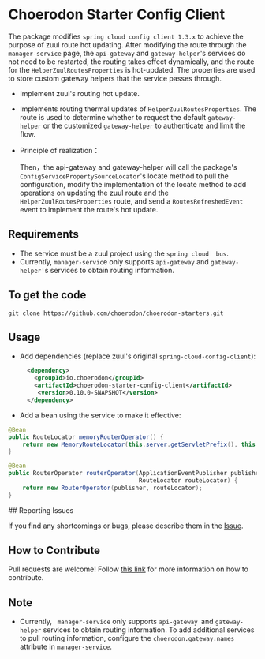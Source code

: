 # Choerodon Starter Config Client
The package modifies ``spring cloud config client 1.3.x`` to achieve the purpose of zuul route hot updating. After modifying the route through the ``manager-service`` page, the ``api-gateway`` and ``gateway-helper``'s services do not need to be restarted, the routing takes effect dynamically, and the route for the ``HelperZuulRoutesProperties`` is hot-updated. The properties are used to store custom gateway helpers that the service passes through. 

- Implement zuul's routing hot update.
- Implements routing thermal updates of ``HelperZuulRoutesProperties``. The route is used to determine whether to request the default ``gateway-helper`` or the customized ``gateway-helper`` to authenticate and limit the flow.

- Principle of realization：

  Then，the api-gateway and gateway-helper will call the package's ``ConfigServicePropertySourceLocator``'s locate method to pull the configuration, modify the implementation of the locate method to add operations on updating the zuul route and the ``HelperZuulRoutesProperties`` route, and send a ``RoutesRefreshedEvent`` event to implement the route's hot update.
  

## Requirements
- The service must be a zuul project using the ``spring cloud  bus``.
- Currently, ``manager-servic``e only supports ``api-gateway`` and ``gateway-helper'``s services to obtain routing information.

## To get the code

```
git clone https://github.com/choerodon/choerodon-starters.git
```

## Usage
- Add dependencies (replace zuul's original ``spring-cloud-config-client``):

  ```xml
    <dependency>
      <groupId>io.choerodon</groupId>
      <artifactId>choerodon-starter-config-client</artifactId>
       <version>0.10.0-SNAPSHOT</version>
    </dependency>
  ```
- Add a bean using the service to make it effective:
   
 ```java
 @Bean
 public RouteLocator memoryRouterOperator() {
     return new MemoryRouteLocator(this.server.getServletPrefix(), this.zuulProperties);
 }

 @Bean
 public RouterOperator routerOperator(ApplicationEventPublisher publisher,
                                      RouteLocator routeLocator) {
     return new RouterOperator(publisher, routeLocator);
 }
 ```

## Reporting Issues

If you find any shortcomings or bugs, please describe them in the [Issue](https://github.com/choerodon/choerodon/issues/new?template=issue_template.md).
    
## How to Contribute
Pull requests are welcome! Follow [this link](https://github.com/choerodon/choerodon/blob/master/CONTRIBUTING.md) for more information on how to contribute.

## Note
- Currently, `` manager-service`` only supports ``api-gateway ``and ``gateway-helper`` services to obtain routing information. To add additional services to pull routing information, configure the ``choerodon.gateway.names`` attribute in ``manager-service``.